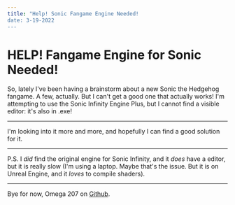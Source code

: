 ```yaml
---
title: "Help! Sonic Fangame Engine Needed!
date: 3-19-2022
---
```


# HELP! Fangame Engine for Sonic Needed!
So, lately I've been having a brainstorm about a new Sonic the Hedgehog fangame. A few, actually. But I can't get a good one that actually works! 
I'm attempting to use the Sonic Infinity Engine Plus, but I cannot find a visible editor: it's also in .exe! 

---
I'm looking into it more and more, and hopefully I can find a good solution for it.

---
P.S. I _did_ find the original engine for Sonic Infinity, and it _does_ have a editor, but it is really slow (I'm using a laptop. Maybe that's the issue. 
But it is on Unreal Engine, and it _loves_ to compile shaders).

---
Bye for now, Omega 207 on [Github](https://github.com/Omega207).
